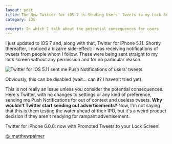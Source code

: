 ```yaml
---
layout: post
title: The New Twitter for iOS 7 is Sending Users' Tweets to my Lock Screen
category: iOS

excerpt: In which I talk about the potential consequences for users
---
```


I just updated to iOS 7 and, along with that, Twitter for iPhone 5.11. Shortly thereafter, I noticed a bizarre side-effect: I was receiving notifications of tweets from people whom I follow. These were being sent straight to my lock screen without any permission and for no particular reason.

![Twitter for iOS 5.11 sent me Push Notifications of users' tweets](https://s3-us-west-2.amazonaws.com/droplr.storage/files/acc_99329/iz04?AWSAccessKeyId=AKIAJSVQN3Z4K7MT5U2A&Expires=1379578190&Signature=wWDwpBcbEbogP47xyTpC69y03lk%3D&response-content-disposition=inline%3B%20filename%3D2013-09-19-16.46-smaller.jpg%3B%20filename%2A%3DUTF-8%2527%25272013-09-19-16.46-smaller.jpg)

Obviously, this can be disabled (wait... can it? I haven't tried yet).

This is not really an issue unless you consider the potential consequences. Here's Twitter, with no changes to settings or any kind of preference, sending me Push Notifications for out of context and useless tweets. __Why wouldn't Twitter start sending out advertisements?__ Now, I'm not saying that this is them testing the water ahead of their IPO, but it's a weird product decision if they aren't readying for rampant advertisement.

Twitter for iPhone 6.0.0: now with Promoted Tweets to your Lock Screen!

[@_matthewpalmer](http://twitter.com/_matthewpalmer)